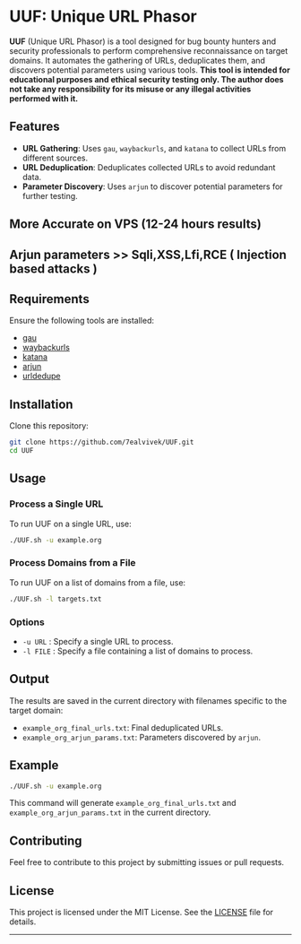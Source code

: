 

# UUF: Unique URL Phasor

**UUF** (Unique URL Phasor) is a tool designed for bug bounty hunters and security professionals to perform comprehensive reconnaissance on target domains. It automates the gathering of URLs, deduplicates them, and discovers potential parameters using various tools.
**This tool is intended for educational purposes and ethical security testing only. The author does not take any responsibility for its misuse or any illegal activities performed with it.**

## Features

- **URL Gathering**: Uses `gau`, `waybackurls`, and `katana` to collect URLs from different sources.
- **URL Deduplication**: Deduplicates collected URLs to avoid redundant data.
- **Parameter Discovery**: Uses `arjun` to discover potential parameters for further testing.

## More Accurate on VPS (12-24 hours results) 

## Arjun parameters >> Sqli,XSS,Lfi,RCE ( Injection based attacks )

## Requirements

Ensure the following tools are installed:

- [gau](https://github.com/lc/gau)
- [waybackurls](https://github.com/tomnomnom/waybackurls)
- [katana](https://github.com/ledge/katana)
- [arjun](https://github.com/s0md3v/Arjun)
- [urldedupe](https://github.com/ameenmaali/urldedupe)

## Installation

Clone this repository:

```bash
git clone https://github.com/7ealvivek/UUF.git
cd UUF
```

## Usage

### Process a Single URL

To run UUF on a single URL, use:

```bash
./UUF.sh -u example.org
```

### Process Domains from a File

To run UUF on a list of domains from a file, use:

```bash
./UUF.sh -l targets.txt
```

### Options

- `-u URL` : Specify a single URL to process.
- `-l FILE` : Specify a file containing a list of domains to process.

## Output

The results are saved in the current directory with filenames specific to the target domain:

- `example_org_final_urls.txt`: Final deduplicated URLs.
- `example_org_arjun_params.txt`: Parameters discovered by `arjun`.

## Example

```bash
./UUF.sh -u example.org
```

This command will generate `example_org_final_urls.txt` and `example_org_arjun_params.txt` in the current directory.

## Contributing

Feel free to contribute to this project by submitting issues or pull requests.

## License

This project is licensed under the MIT License. See the [LICENSE](LICENSE) file for details.

---

